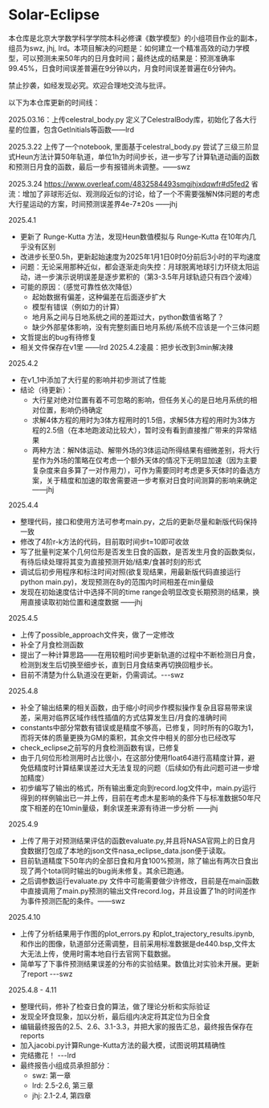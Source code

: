 # Solar-Eclipse

本仓库是北京大学数学科学学院本科必修课《数学模型》的小组项目作业的副本，组员为swz, jhj, lrd。本项目解决的问题是：如何建立一个精准高效的动力学模型，可以预测未来50年内的日月食时间；最终达成的结果是：预测准确率99.45%，日食时间误差普遍在9分钟以内，月食时间误差普遍在6分钟内。

禁止抄袭，如经发现必究。欢迎合理地交流与批评。

以下为本仓库更新的时间线：

2025.03.16：上传celestral_body.py 定义了CelestralBody库，初始化了各大行星的位置，包含GetInitials等函数——lrd

2025.3.22 上传了一个notebook, 里面基于celestral_body.py 尝试了三级三阶显式Heun方法计算50年轨道，单位1h为时间步长，进一步写了计算轨道动画的函数和预测日月食的函数，最后一步有报错尚未调整。——swz

2025.3.24 https://www.overleaf.com/4832584493smgjhjxdqwfr#d5fed2 省流：增加了非球形近似、观测段近似的讨论，给了一个不需要强解N体问题的考虑大行星运动的方案，时间预测误差界4e-7±20s ——jhj

2025.4.1 
- 更新了 Runge-Kutta 方法，发现Heun数值模拟与 Runge-Kutta 在10年内几乎没有区别
- 改进步长至0.5h，更新起始速度为2025年1月1日0时0分前后3小时的平均速度
- 问题：无论采用那种近似，都会逐渐走向失控：月球脱离地球引力环绕太阳运动，进一步演示说明误差是逐步累积的（第3-3.5年月球轨迹只有四个波峰）
- 可能的原因：（感觉可靠性依次降低）
  - 起始数据有偏差，这种偏差在后面逐步扩大
  - 模型有错误（例如力的计算）
  - 地月系之间与日地系统之间的差距过大，python数值省略了？
  - 缺少外部星体影响，没有完整刻画日地月系统/系统不应该是一个三体问题
- 文哲提出的bug有待修复
- 相关文件保存在v1里 ——lrd
2025.4.2凌晨：把步长改到3min解决辣

2025.4.2
- 在v1_1中添加了大行星的影响并初步测试了性能
- 结论（待更新）：
  - 大行星对绝对位置有着不可忽略的影响，但任务关心的是日地月系统的相对位置，影响仍待确定
  - 求解4体方程的用时为3体方程用时的1.5倍，求解5体方程的用时为3体方程的2.5倍（在本地跑波动比较大），暂时没有看到直接推广带来的异常结果
  - 两种方法：解N体运动、解带外场的3体运动所得结果有细微差别，将大行星作为外场的策略在仅考虑一个额外天体的情况下无明显加速（因为主要复杂度来自多算了一对作用力），可作为需要同时考虑更多天体时的备选方案，关于精度和加速的取舍需要进一步考察对日食时间测算的影响来确定 ——jhj

2025.4.4
- 整理代码，接口和使用方法可参考main.py，之后的更新尽量和新版代码保持一致
- 修改了4阶r-k方法的代码，目前取时间步t=10即可收敛
- 写了批量判定某个几何位形是否发生日食的函数，是否发生月食的函数类似，有待后续处理将其变为直接预测开始/结束/食甚时刻的形式 
- 调试后初步用程序和标注时间对照(欲复现结果，用最新版代码直接运行python main.py)，发现预测在8y的范围内时间相差在min量级
- 发现在初始速度估计中选择不同的time range会明显改变长期预测的结果，换用直接读取初始位置和速度数据 ——jhj

2025.4.5
- 上传了possible_approach文件夹，做了一定修改
- 补全了月食检测函数
- 提出了一种计算思路——在用较粗时间步更新轨道的过程中不断检测日月食，检测到发生后切换至细步长，直到日月食结束再切换回粗步长。
- 目前不清楚为什么轨道没在更新，仍需调试。---swz

2025.4.8
- 补全了输出结果的相关函数，由于缩小时间步作模拟操作复杂且容易带来误差，采用对临界区域作线性插值的方式估算发生日/月食的准确时间
- constants中部分常数有错误或是精度不够高，已修复，同时所有的G取为1，而将天体的质量更换为GM的乘积，其余文件中相关的部分也已经改写
- check_eclipse之前写的月食检测函数有误，已修复
- 由于几何位形检测用时占比很小，在这部分使用float64进行高精度计算，避免低精度时计算结果误差过大无法复现的问题（后续如仍有此问题可进一步增加精度）
- 初步编写了输出的格式，所有输出重定向到record.log文件中，main.py运行得到的样例输出已一并上传，目前在考虑木星影响的条件下与标准数据50年尺度下相差的在10min量级，剩余误差来源有待进一步分析 ——jhj


2025.4.9
- 上传了用于对预测结果评估的函数evaluate.py,并且将NASA官网上的日食月食数据打包成了本地的json文件nasa_eclipse_data.json便于读取。
- 目前轨道精度下50年内的全部日食和月食100%预测，除了输出有两次日食出现了两个total同时输出的bug尚未修复。其余已跑通。
- 之后调参数运行evaluate.py 文件中可能需要做少许修改，目前是在main函数中直接调用了main.py预测的输出文件record.log，并且设置了1h的时间差作为事件预测匹配的条件。——swz

2025.4.10
- 上传了分析结果用于作图的plot_errors.py 和plot_trajectory_results.ipynb, 和作出的图像，轨道部分还需调整，目前采用标准数据是de440.bsp,文件太大无法上传，使用时需本地自行去官网下载数据。
- 简单写了下事件预测结果误差的分布的实验结果。数值比对实验未开展。更新了report ---swz

2025.4.8 - 4.11
- 整理代码，修补了检查日食的算法，做了理论分析和实际验证
- 发现全环食现象，加以分析，最后组内决定将其定位为日全食
- 编辑最终报告的2.5、2.6、3.1-3.3，并把大家的报告汇总，最终报告保存在reports
- 加入jacobi.py计算Runge-Kutta方法的最大模，试图说明其精确性
- 完结撒花！ ---lrd
- 最终报告小组成员承担部分：
  - swz: 第一章
  - lrd: 2.5-2.6, 第三章
  - jhj: 2.1-2.4, 第四章
